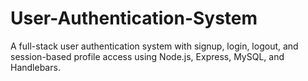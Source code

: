 # User-Authentication-System
A full-stack user authentication system with signup, login, logout, and session-based profile access using Node.js, Express, MySQL, and Handlebars.
